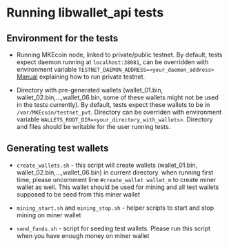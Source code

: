 # Running libwallet_api tests

## Environment for the tests
* Running MKEcoin node, linked to private/public testnet. 
  By default, tests expect daemon running at ```localhost:38081```,
  can be overridden with environment variable ```TESTNET_DAEMON_ADDRESS=<your_daemon_address>```
  [Manual](https://github.com/MKEcoinexamples/private-testnet) explaining how to run private testnet.

* Directory with pre-generated wallets
  (wallet_01.bin, wallet_02.bin,...,wallet_06.bin, some of these wallets might not be used in the tests currently). 
  By default, tests expect these wallets to be in ```/var/MKEcoin/testnet_pvt```. 
  Directory can be overriden with environment variable ```WALLETS_ROOT_DIR=<your_directory_with_wallets>```.
  Directory and files should be writable for the user running tests.


## Generating test wallets
* ```create_wallets.sh``` - this script will create wallets (wallet_01.bin, wallet_02.bin,...,wallet_06.bin) in current directory. 
  when running first time, please uncomment line ```#create_wallet wallet_m``` to create miner wallet as well. 
  This wallet should be used for mining and all test wallets supposed to be seed from this miner wallet

* ```mining_start.sh``` and ```mining_stop.sh``` - helper scripts to start and stop mining on miner wallet

* ```send_funds.sh``` - script for seeding test wallets. Please run this script when you have enough money on miner wallet

